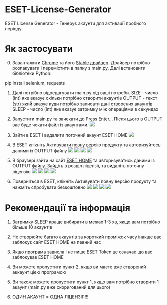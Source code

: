 # ESET-License-Generator
ESET License Generator - Генерує акаунти для активації пробного періоду

# Як застосувати

0. Завантажити [Chrome](https://www.google.com/intl/ru/chrome/) та його [Stable драйвер](https://chromedriver.chromium.org/). Драйвер потрібно розпакувати і перемістити в папку з main.py. Далі встановити бібліотеки Python:

pip install selenium, requests

1. Далі потрібно відредагувати main.py під ваші потреби.
SIZE - число (int) яке вказує скільки потрібно створити акаунтів
OUTPUT - текст (str) який вказує куди потрібно записати дані створених акаунтів
SLEEP - число (int) яке вказує затримку між операціями в секундах

2. Запустити main.py та зачекати до Press Enter...
Після цього в OUTPUT вас буде чекати файл із акаунтами.
![](img/0.png)

3. Зайти в ESET і видалити поточний акаунт ESET HOME
![](img/1.png)

4. В ESET клікніть Активувати повну версію продукту та авторизуйтесь даними із OUTPUT файлу
![](img/2.png)
![](img/3.png)
![](img/4.png)
![](img/5.png)

5. В браузері зайти на сайт [ESET HOME](https://login.eset.com/Login) та авторизуватись даними із OUTPUT файлу.
Зайдіть в розділ ліцензії, та видаліть поточну ліцензію
![](img/6.png)
![](img/7.png)
![](img/8.png)
![](img/9.png)

6. Поверніться в ESET, клікніть Активувати повну версію продукту та нажміть спробувати безкоштовно
![](img/10.png)
![](img/11.png)
![](img/12.png)
![](img/13.png)

# Рекомендації та інформація

1. Затримку SLEEP краще вибирати в межах 1-3 хв, якщо вам потрібно більше 10 акаунтів

2. Не створюйте багато акаунтів за короткий проміжок часу інакше вас заблокує сайт ESET HOME на певний час

3. Якщо програма зависла і не пише ESET Token це означає що вас заблокував ESET HOME

4. Ви можете пропустити пункт 2, якщо ви маєте вже створений аккаунт цією програмою

5. Ви також можете пропустити пункт 1, якщо вам потрібно створити 1 акаунт (main.py вже скоригований для цього)
6. ОДИН АКАУНТ = ОДНА ЛІЦЕНЗІЯ!!!
